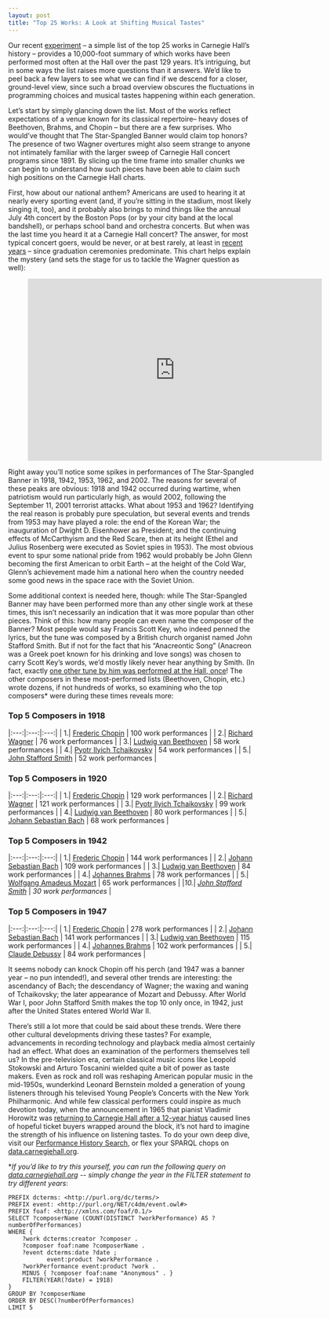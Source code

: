 ```yaml
---
layout: post
title: "Top 25 Works: A Look at Shifting Musical Tastes"
---
```



Our recent <a href="https://carnegiehall.github.io/datalab/experiments/chdl-0009.html" target="_blank">experiment</a> – a simple list of the top 25 works in Carnegie Hall’s history – provides a 10,000-foot summary of which works have been performed most often at the Hall over the past 129 years. It’s intriguing, but in some ways the list raises more questions than it answers. We’d like to peel back a few layers to see what we can find if we descend for a closer, ground-level view, since such a broad overview obscures the fluctuations in programming choices and musical tastes happening within each generation.

Let’s start by simply glancing down the list. Most of the works reflect expectations of a venue known for its classical repertoire– heavy doses of Beethoven, Brahms, and Chopin – but there are a few surprises. Who would’ve thought that The Star-Spangled Banner would claim top honors? The presence of two Wagner overtures might also seem strange to anyone not intimately familiar with the larger sweep of Carnegie Hall concert programs since 1891. By slicing up the time frame into smaller chunks we can begin to understand how such pieces have been able to claim such high positions on the Carnegie Hall charts.

First, how about our national anthem? Americans are used to hearing it at nearly every sporting event (and, if you’re sitting in the stadium, most likely singing it, too), and it probably also brings to mind things like the annual July 4th concert by the Boston Pops (or by your city band at the local bandshell), or perhaps school band and orchestra concerts. But when was the last time you heard it at a Carnegie Hall concert? The answer, for most typical concert goers, would be never, or at best rarely, at least in <a href="https://www.carnegiehall.org/About/History/Performance-History-Search?q=&dex=prod_PHS_Newest_First&cmp=John%20Stafford%20Smith_&w=The%20Star%20Spangled%20Banner_" target="_blank">recent years</a> – since graduation ceremonies predominate. This chart helps explain the mystery (and sets the stage for us to tackle the Wagner question as well):

<figure class="chart_container">
  <iframe
  width="600" height="371" seamless frameborder="0" scrolling="no" src="https://docs.google.com/spreadsheets/d/e/2PACX-1vTgkzPxE7LCVuzWxZ40_jKDzvyn2-5LMr_NVBN_RncRANEbh1965RUpzSNGV-AANF25UJp01FnmGxVG/pubchart?oid=679254105&amp;format=interactive">
  </iframe>
</figure>
Right away you’ll notice some spikes in performances of The Star-Spangled Banner in 1918, 1942, 1953, 1962, and 2002. The reasons for several of these peaks are obvious: 1918 and 1942 occurred during wartime, when patriotism would run particularly high, as would 2002, following the September 11, 2001 terrorist attacks. What about 1953 and 1962? Identifying the real reason is probably pure speculation, but several events and trends from 1953 may have played a role: the end of the Korean War; the inauguration of Dwight D. Eisenhower as President; and the continuing effects of McCarthyism and the Red Scare, then at its height (Ethel and Julius Rosenberg were executed as Soviet spies in 1953). The most obvious event to spur some national pride from 1962 would probably be John Glenn becoming the first American to orbit Earth – at the height of the Cold War, Glenn’s achievement made him a national hero when the country needed some good news in the space race with the Soviet Union.

Some additional context is needed here, though: while The Star-Spangled Banner may have been performed more than any other single work at these times, this isn’t necessarily an indication that it was more popular than other pieces. Think of this: how many people can even name the composer of the Banner? Most people would say Francis Scott Key, who indeed penned the lyrics, but the tune was composed by a British church organist named John Stafford Smith. But if not for the fact that his “Anacreontic Song” (Anacreon was a Greek poet known for his drinking and love songs) was chosen to carry Scott Key’s words, we’d mostly likely never hear anything by Smith. (In fact, exactly <a href="https://www.carnegiehall.org/About/History/Performance-History-Search?q=&dex=prod_PHS&cmp=John%20Stafford%20Smith_&w=Flora%20now%20calleth%20forth%20each%20flower_" target="_blank">one other tune by him was performed at the Hall, once</a>! The other composers in these most-performed lists (Beethoven, Chopin, etc.) wrote dozens, if not hundreds of works, so examining who the top composers* were during these times reveals more:

### Top 5 Composers in 1918 ###

|:---:|:---:|:---:|
| 1.| <a href="https://www.carnegiehall.org/About/History/Performance-History-Search?q=&dex=prod_PHS&cmp=Frederic%20Chopin_&start=-1640977200&end=-1609441200" target="_blank">Frederic Chopin</a> | 100 work performances |
| 2.| <a href="https://www.carnegiehall.org/About/History/Performance-History-Search?q=&dex=prod_PHS&cmp=Richard%20Wagner_&start=-1640977200&end=-1609441200" target="_blank">Richard Wagner</a> | 76 work performances |
| 3.| <a href="https://www.carnegiehall.org/About/History/Performance-History-Search?q=&dex=prod_PHS&cmp=Ludwig%20van%20Beethoven_&start=-1640977200&end=-1609441200" target="_blank">Ludwig van Beethoven</a> | 58 work performances |
| 4.| <a href="https://www.carnegiehall.org/About/History/Performance-History-Search?q=&dex=prod_PHS&cmp=Pyotr%20Ilyich%20Tchaikovsky_&start=-1640977200&end=-1609441200" target="_blank">Pyotr Ilyich Tchaikovsky</a> | 54 work performances |
| 5.| <a href="https://www.carnegiehall.org/About/History/Performance-History-Search?q=&dex=prod_PHS&cmp=John%20Stafford%20Smith_&start=-1640977200&end=-1609441200" target="_blank">John Stafford Smith</a> | 52 work performances |


### Top 5 Composers in 1920 ###

|:---:|:---:|:---:|
| 1.| <a href="https://www.carnegiehall.org/About/History/Performance-History-Search?q=&dex=prod_PHS&cmp=Frederic%20Chopin_&start=-1577905200&end=-1546282800" target="_blank">Frederic Chopin</a> | 129 work performances |
| 2.| <a href="https://www.carnegiehall.org/About/History/Performance-History-Search?q=&dex=prod_PHS&cmp=Richard%20Wagner_&start=-1577905200&end=-1546282800" target="_blank">Richard Wagner</a> | 121 work performances |
| 3.| <a href="https://www.carnegiehall.org/About/History/Performance-History-Search?q=&dex=prod_PHS&cmp=Pyotr%20Ilyich%20Tchaikovsky_&start=-1577905200&end=-1546282800" target="_blank">Pyotr Ilyich Tchaikovsky</a> | 99 work performances |
| 4.| <a href="https://www.carnegiehall.org/About/History/Performance-History-Search?q=&dex=prod_PHS&cmp=Ludwig%20van%20Beethoven_&start=-1577905200&end=-1546282800" target="_blank">Ludwig van Beethoven</a> | 80 work performances |
| 5.| <a href="https://www.carnegiehall.org/About/History/Performance-History-Search?q=&dex=prod_PHS&cmp=Johann%20Sebastian%20Bach_&start=-1577905200&end=-1546282800" target="_blank">Johann Sebastian Bach</a> | 68 work performances |


### Top 5 Composers in 1942 ###

|:---:|:---:|:---:|
| 1.| <a href="https://www.carnegiehall.org/About/History/Performance-History-Search?q=&dex=prod_PHS&cmp=Frederic%20Chopin_&start=-883594800&end=-852062400" target="_blank">Frederic Chopin</a> | 144 work performances |
| 2.| <a href="https://www.carnegiehall.org/About/History/Performance-History-Search?q=&dex=prod_PHS&cmp=Johann%20Sebastian%20Bach_&start=-883594800&end=-852062400" target="_blank">Johann Sebastian Bach</a> | 109 work performances |
| 3.| <a href="https://www.carnegiehall.org/About/History/Performance-History-Search?q=&dex=prod_PHS&cmp=Ludwig%20van%20Beethoven_&start=-883594800&end=-852062400" target="_blank">Ludwig van Beethoven</a> | 84 work performances |
| 4.| <a href="https://www.carnegiehall.org/About/History/Performance-History-Search?q=&dex=prod_PHS&cmp=Johannes%20Brahms_&start=-883594800&end=-852062400" target="_blank">Johannes Brahms</a> | 78 work performances |
| 5.| <a href="https://www.carnegiehall.org/About/History/Performance-History-Search?q=&dex=prod_PHS&cmp=Wolfgang%20Amadeus%20Mozart_&start=-883594800&end=-852062400" target="_blank">Wolfgang Amadeus Mozart</a> | 65 work performances |
|<em>10.</em>| <a href="https://www.carnegiehall.org/About/History/Performance-History-Search?q=&dex=prod_PHS&cmp=John%20Stafford%20Smith_&start=-883594800&end=-852062400" target="_blank"><em>John Stafford Smith</em></a> | <em>30 work performances</em> |


### Top 5 Composers in 1947 ###

|:---:|:---:|:---:|
| 1.| <a href="https://www.carnegiehall.org/About/History/Performance-History-Search?q=&dex=prod_PHS&cmp=Frederic%20Chopin_&start=-725828400&end=-694292400" target="_blank">Frederic Chopin</a> | 278 work performances |
| 2.| <a href="https://www.carnegiehall.org/About/History/Performance-History-Search?q=&dex=prod_PHS&cmp=Johann%20Sebastian%20Bach_&start=-725828400&end=-694292400" target="_blank">Johann Sebastian Bach</a> | 141 work performances |
| 3.| <a href="https://www.carnegiehall.org/About/History/Performance-History-Search?q=&dex=prod_PHS&cmp=Ludwig%20van%20Beethoven_&start=-725828400&end=-694292400" target="_blank">Ludwig van Beethoven</a> | 115 work performances |
| 4.| <a href="https://www.carnegiehall.org/About/History/Performance-History-Search?q=&dex=prod_PHS&cmp=Johannes%20Brahms_&start=-725828400&end=-694292400" target="_blank">Johannes Brahms</a> | 102 work performances |
| 5.| <a href="https://www.carnegiehall.org/About/History/Performance-History-Search?q=&dex=prod_PHS&cmp=Claude%20Debussy_&start=-725828400&end=-694292400" target="_blank">Claude Debussy</a> | 84 work performances |


It seems nobody can knock Chopin off his perch (and 1947 was a banner year – no pun intended!), and several other trends are interesting: the ascendancy of Bach; the descendancy of Wagner; the waxing and waning of Tchaikovsky; the later appearance of Mozart and Debussy. After World War I, poor John Stafford Smith makes the top 10 only once, in 1942, just after the United States entered World War II.

There’s still a lot more that could be said about these trends. Were there other cultural developments driving these tastes? For example, advancements in recording technology and playback media almost certainly had an effect. What does an examination of the performers themselves tell us? In the pre-television era, certain classical music icons like Leopold Stokowski and Arturo Toscanini wielded quite a bit of power as taste makers. Even as rock and roll was reshaping American popular music in the mid-1950s, wunderkind Leonard Bernstein molded a generation of young listeners through his televised Young People’s Concerts with the New York Philharmonic. And while few classical performers could inspire as much devotion today, when the announcement in 1965 that pianist Vladimir Horowitz was <a href="https://www.sonyclassical.com/news/news-details/vladimir-horowitz-the-great-comeback-horowitz-at-carnegie-hall" target="_blank">returning to Carnegie Hall after a 12-year hiatus</a> caused lines of hopeful ticket buyers wrapped around the block, it’s not hard to imagine the strength of his influence on listening tastes. To do your own deep dive, visit our <a href="https://www.carnegiehall.org/About/History/Performance-History-Search" target="_blank">Performance History Search</a>, or flex your SPARQL chops on <a href="http://data.carnegiehall.org/" target="_blank">data.carnegiehall.org</a>.



*<em>If you’d like to try this yourself, you can run the following query on <a href="http://data.carnegiehall.org/" target="_blank">data.carnegiehall.org</a> -- simply change the year in the FILTER statement to try different years</em>:<br>
```
PREFIX dcterms: <http://purl.org/dc/terms/>
PREFIX event: <http://purl.org/NET/c4dm/event.owl#>
PREFIX foaf: <http://xmlns.com/foaf/0.1/>
SELECT ?composerName (COUNT(DISTINCT ?workPerformance) AS ?numberOfPerformances)
WHERE {
    ?work dcterms:creator ?composer .
    ?composer foaf:name ?composerName .
    ?event dcterms:date ?date ;
           event:product ?workPerformance .
    ?workPerformance event:product ?work .
    MINUS { ?composer foaf:name "Anonymous" . }
    FILTER(YEAR(?date) = 1918)
}
GROUP BY ?composerName
ORDER BY DESC(?numberOfPerformances)
LIMIT 5
```


